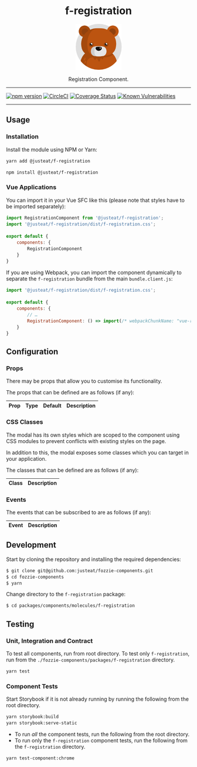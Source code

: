 <div align="center">

# f-registration

<img width="125" alt="Fozzie Bear" src="../../../../bear.png" />

Registration Component.

</div>

---

[![npm version](https://badge.fury.io/js/%40justeat%2Ff-registration.svg)](https://badge.fury.io/js/%40justeat%2Ff-registration)
[![CircleCI](https://circleci.com/gh/justeat/fozzie-components.svg?style=svg)](https://circleci.com/gh/justeat/workflows/fozzie-components)
[![Coverage Status](https://coveralls.io/repos/github/justeat/f-registration/badge.svg)](https://coveralls.io/github/justeat/f-registration)
[![Known Vulnerabilities](https://snyk.io/test/github/justeat/f-registration/badge.svg?targetFile=package.json)](https://snyk.io/test/github/justeat/f-registration?targetFile=package.json)

---

## Usage

### Installation

Install the module using NPM or Yarn:

```sh
yarn add @justeat/f-registration
```

```sh
npm install @justeat/f-registration
```

### Vue Applications

You can import it in your Vue SFC like this (please note that styles have to be imported separately):

```js
import RegistrationComponent from '@justeat/f-registration';
import '@justeat/f-registration/dist/f-registration.css';

export default {
    components: {
        RegistrationComponent
    }
}
```

If you are using Webpack, you can import the component dynamically to separate the `f-registration` bundle from the main `bundle.client.js`:

```js
import '@justeat/f-registration/dist/f-registration.css';

export default {
    components: {
        // …
        RegistrationComponent: () => import(/* webpackChunkName: "vue-registration" */ '@justeat/f-registration')
    }
}
```

## Configuration

### Props

There may be props that allow you to customise its functionality.

The props that can be defined are as follows (if any):

| Prop  | Type  | Default | Description |
| ----- | ----- | ------- | ----------- |

### CSS Classes

The modal has its own styles which are scoped to the component using CSS modules to prevent conflicts with existing styles on the page.

In addition to this, the modal exposes some classes which you can target in your application.

The classes that can be defined are as follows (if any):

| Class | Description |
| ----- | ----------- |

### Events

The events that can be subscribed to are as follows (if any):

| Event | Description |
| ----- | ----------- |

## Development

Start by cloning the repository and installing the required dependencies:

```sh
$ git clone git@github.com:justeat/fozzie-components.git
$ cd fozzie-components
$ yarn
```

Change directory to the `f-registration` package:

```sh
$ cd packages/components/molecules/f-registration
```

## Testing

### Unit, Integration and Contract

To test all components, run from root directory.
To test only `f-registration`, run from the `./fozzie-components/packages/f-registration` directory.

```sh
yarn test
```

### Component Tests

Start Storybook if it is not already running by running the following from the root directory.

```sh
yarn storybook:build
yarn storybook:serve-static
```

* To run _all_ the component tests, run the following from the root directory.
* To run only the `f-registration` component tests, run the following from the `f-registration` directory.

```sh
yarn test-component:chrome
```

